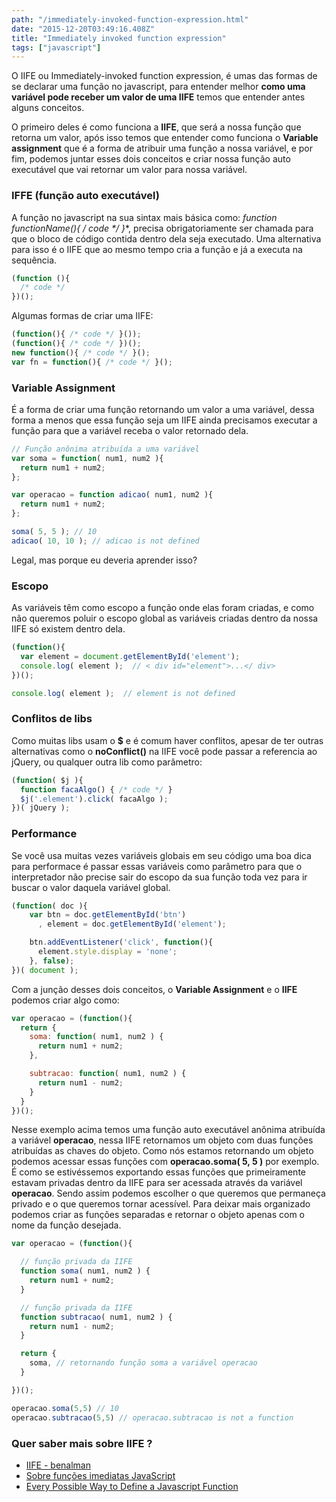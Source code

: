 ```yaml
---
path: "/immediately-invoked-function-expression.html"
date: "2015-12-20T03:49:16.408Z"
title: "Immediately invoked function expression"
tags: ["javascript"]
---
```


O IIFE ou Immediately-invoked function expression, é umas das formas de se declarar uma função no javascript, para entender melhor **como uma variável pode receber um valor de uma IIFE** temos que entender antes alguns conceitos.

O primeiro deles é como funciona a **IIFE**, que será a nossa função que retorna um valor, após isso temos que entender como funciona o **Variable assignment** que é a forma de atribuir uma função a nossa variável, e por fim, podemos juntar esses dois conceitos e criar nossa função auto executável que vai retornar um valor para nossa variável.

### IFFE (função auto executável)

A função no javascript na sua sintax mais básica como: **function functionName(){ /* code */ }**, precisa obrigatoriamente ser chamada para que o bloco de código contida dentro dela seja executado. Uma alternativa para isso é o IIFE que ao mesmo tempo cria a função e já a executa na sequência.

```javascript
(function (){
  /* code */
})();
```

Algumas formas de criar uma IIFE:

```javascript
(function(){ /* code */ }());
(function(){ /* code */ })();
new function(){ /* code */ }();
var fn = function(){ /* code */ }();
```

### Variable Assignment

É a forma de criar uma função retornando um valor a uma variável, dessa forma a menos que essa função seja um IIFE ainda precisamos executar a função para que a variável receba o valor retornado dela.

```javascript
// Função anônima atribuída a uma variável
var soma = function( num1, num2 ){
  return num1 + num2;
};

var operacao = function adicao( num1, num2 ){
  return num1 + num2;
};

soma( 5, 5 ); // 10
adicao( 10, 10 ); // adicao is not defined
```

Legal, mas porque eu deveria aprender isso?

### Escopo
As variáveis têm como escopo a função onde elas foram criadas, e como não queremos poluir o escopo global as variáveis criadas dentro da nossa IIFE só existem dentro dela.

```javascript
(function(){
  var element = document.getElementById('element');
  console.log( element );  // < div id="element">...</ div>
})();

console.log( element );  // element is not defined
```

### Conflitos de libs
Como muitas libs usam o **$** e é comum haver conflitos, apesar de ter outras alternativas como o **noConflict()** na IIFE você pode passar a referencia ao jQuery, ou qualquer outra lib como parâmetro:

```javascript
(function( $j ){
  function facaAlgo() { /* code */ }
  $j('.element').click( facaAlgo );
})( jQuery );
```

### Performance
Se você usa muitas vezes variáveis globais em seu código uma boa dica para performace é passar essas variáveis como parâmetro para que o interpretador não precise sair do escopo da sua função toda vez para ir buscar o valor daquela variável global.

```javascript
(function( doc ){
    var btn = doc.getElementById('btn')
      , element = doc.getElementById('element');

    btn.addEventListener('click', function(){
      element.style.display = 'none';
    }, false);
})( document );
```

Com a junção desses dois conceitos, o **Variable Assignment** e o **IIFE** podemos criar algo como:

```javascript
var operacao = (function(){
  return {
    soma: function( num1, num2 ) {
      return num1 + num2;
    },

    subtracao: function( num1, num2 ) {
      return num1 - num2;
    }
  }
})();
```

Nesse exemplo acima temos uma função auto executável anônima atribuída a variável **operacao**, nessa IIFE retornamos um objeto com duas funções atribuídas as chaves do objeto. Como nós estamos retornando um objeto podemos acessar essas funções com **operacao.soma( 5, 5 )** por exemplo.
É como se estivéssemos exportando essas funções que primeiramente estavam privadas dentro da IIFE para ser acessada através da variável **operacao**. Sendo assim podemos escolher o que queremos que permaneça privado e o que queremos tornar acessível.
Para deixar mais organizado podemos criar as funções separadas e retornar o objeto apenas com o nome da função desejada.

```javascript
var operacao = (function(){

  // função privada da IIFE
  function soma( num1, num2 ) {
    return num1 + num2;
  }

  // função privada da IIFE
  function subtracao( num1, num2 ) {
    return num1 - num2;
  }

  return {
    soma, // retornando função soma a variável operacao
  }

})();

operacao.soma(5,5) // 10
operacao.subtracao(5,5) // operacao.subtracao is not a function
```

### Quer saber mais sobre IIFE ?
- [IIFE - benalman ](http://benalman.com/news/2010/11/immediately-invoked-function-expression/)
- [Sobre funções imediatas JavaScript](http://imasters.com.br/front-end/javascript/sobre-funcoes-imediatas-javascript-iife/)
- [Every Possible Way to Define a Javascript Function](http://www.bryanbraun.com/2014/11/27/every-possible-way-to-define-a-javascript-function)
